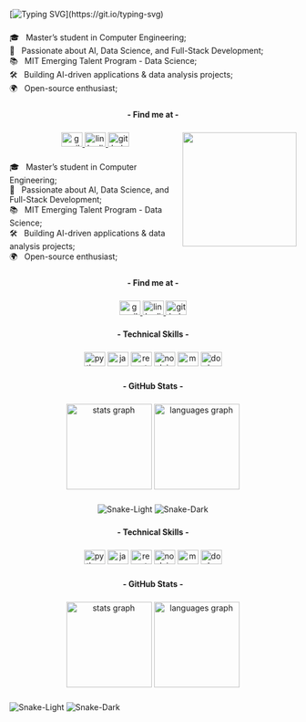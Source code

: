 
[![Typing SVG](https://readme-typing-svg.demolab.com?font=Fira+Code&pause=1000&color=4CAF50&vCenter=true&width=500&height=30&lines=Hi%2C+I'm+Mahdia+Ahmadi!)](https://git.io/typing-svg)

###

<p align="left">
    🎓&nbsp;&nbsp;&nbsp;Master’s student in Computer Engineering; <br>
    🤖&nbsp;&nbsp;&nbsp;Passionate about AI, Data Science, and Full-Stack Development; <br>
    📚&nbsp;&nbsp;&nbsp;MIT Emerging Talent Program - Data Science; <br>
    🛠&nbsp;&nbsp;&nbsp;Building AI-driven applications & data analysis projects; <br>
    🌍&nbsp;&nbsp;&nbsp;Open-source enthusiast; <br>
</p>

###

<h4 align="center">- Find me at -</h4>

###

<div align="center">

 <a href="mailto:mahdiaahmadi345@gmail.com" target="_blank">
    <img src="https://raw.githubusercontent.com/maurodesouza/profile-readme-generator/master/src/assets/icons/social/gmail/default.svg" width="37" height="25" alt="gmail logo"  />
  </a>

  <a href="https://www.linkedin.com/in/mahdiaahmadi" target="_blank">
    <img src="https://raw.githubusercontent.com/maurodesouza/profile-readme-generator/master/src/assets/icons/social/linkedin/default.svg" width="37" height="25" alt="linkedin logo"  />
  </a>
  
  <a href="https://github.com/mahdiaahmadi" target="_blank">
    <img src="https://raw.githubusercontent.com/maurodesouza/profile-readme-generator/master/src/assets/icons/social/github/default.svg" width="37" height="25" alt="github logo"  />
  </a>
  <img align="right" height="200" width="200" src="https://github.com/mahdiaahmadi/mahdiaahmadi/blob/main/profile_picture.png"  />

###

<p align="left">
    🎓&nbsp;&nbsp;&nbsp;Master’s student in Computer Engineering; <br>
    🤖&nbsp;&nbsp;&nbsp;Passionate about AI, Data Science, and Full-Stack Development; <br>
    📚&nbsp;&nbsp;&nbsp;MIT Emerging Talent Program - Data Science; <br>
    🛠&nbsp;&nbsp;&nbsp;Building AI-driven applications & data analysis projects; <br>
    🌍&nbsp;&nbsp;&nbsp;Open-source enthusiast; <br>
</p>

###

<h4 align="center">- Find me at -</h4>

###

<div align="center">

 <a href="mailto:mahdiaahmadi345@gmail.com" target="_blank">
    <img src="https://raw.githubusercontent.com/maurodesouza/profile-readme-generator/master/src/assets/icons/social/gmail/default.svg" width="37" height="25" alt="gmail logo"  />
  </a>

  <a href="https://www.linkedin.com/in/mahdiaahmadi" target="_blank">
    <img src="https://raw.githubusercontent.com/maurodesouza/profile-readme-generator/master/src/assets/icons/social/linkedin/default.svg" width="37" height="25" alt="linkedin logo"  />
  </a>
  
  <a href="https://github.com/mahdiaahmadi" target="_blank">
    <img src="https://raw.githubusercontent.com/maurodesouza/profile-readme-generator/master/src/assets/icons/social/github/default.svg" width="37" height="25" alt="github logo"  />
  </a>
  
  </a>

</div>

###

<h4 align="center">- Technical Skills -</h4>

###

<div align="center">
  <img src="https://cdn.jsdelivr.net/gh/devicons/devicon/icons/python/python-plain.svg" height="25" width="37" alt="python logo"  />
  <img src="https://cdn.jsdelivr.net/gh/devicons/devicon/icons/javascript/javascript-plain.svg" height="25" width="37" alt="javascript logo"  />
  <img src="https://cdn.jsdelivr.net/gh/devicons/devicon/icons/react/react-original.svg" height="25" width="37" alt="react logo"  />
  <img src="https://cdn.jsdelivr.net/gh/devicons/devicon/icons/nodejs/nodejs-plain.svg" height="25" width="37" alt="nodejs logo"  />
  <img src="https://cdn.jsdelivr.net/gh/devicons/devicon/icons/mongodb/mongodb-original.svg" height="25" width="37" alt="mongodb logo"  />
  <img src="https://cdn.jsdelivr.net/gh/devicons/devicon/icons/docker/docker-plain.svg" height="25" width="37" alt="docker logo"  />
</div>

###

<h4 align="center">- GitHub Stats -</h4>

###

<div align="center">
  <img src="https://github-readme-stats.vercel.app/api?hide_title=false&hide_rank=false&show_icons=true&include_all_commits=true&count_private=true&disable_animations=false&theme=dracula&locale=en&hide_border=true&username=mahdiaahmadi" height="150" alt="stats graph"  />
  <img src="https://github-readme-stats.vercel.app/api/top-langs?locale=en&hide_title=false&layout=compact&card_width=320&langs_count=5&theme=dracula&hide_border=true&username=mahdiaahmadi" height="150" alt="languages graph"  />
</div>

###

![Snake-Light](https://github.com/mahdiaahmadi/mahdiaahmadi/blob/output/snake-dark.svg#gh-dark-mode-only)
![Snake-Dark](https://github.com/mahdiaahmadi/mahdiaahmadi/blob/output/snake-light.svg#gh-light-mode-only)

  </a>

</div>

###

<h4 align="center">- Technical Skills -</h4>

###

<div align="center">
  <img src="https://cdn.jsdelivr.net/gh/devicons/devicon/icons/python/python-plain.svg" height="25" width="37" alt="python logo"  />
  <img src="https://cdn.jsdelivr.net/gh/devicons/devicon/icons/javascript/javascript-plain.svg" height="25" width="37" alt="javascript logo"  />
  <img src="https://cdn.jsdelivr.net/gh/devicons/devicon/icons/react/react-original.svg" height="25" width="37" alt="react logo"  />
  <img src="https://cdn.jsdelivr.net/gh/devicons/devicon/icons/nodejs/nodejs-plain.svg" height="25" width="37" alt="nodejs logo"  />
  <img src="https://cdn.jsdelivr.net/gh/devicons/devicon/icons/mongodb/mongodb-original.svg" height="25" width="37" alt="mongodb logo"  />
  <img src="https://cdn.jsdelivr.net/gh/devicons/devicon/icons/docker/docker-plain.svg" height="25" width="37" alt="docker logo"  />
</div>

###

<h4 align="center">- GitHub Stats -</h4>

###

<div align="center">
  <img src="https://github-readme-stats.vercel.app/api?hide_title=false&hide_rank=false&show_icons=true&include_all_commits=true&count_private=true&disable_animations=false&theme=dracula&locale=en&hide_border=true&username=mahdiaahmadi" height="150" alt="stats graph"  />
  <img src="https://github-readme-stats.vercel.app/api/top-langs?locale=en&hide_title=false&layout=compact&card_width=320&langs_count=5&theme=dracula&hide_border=true&username=mahdiaahmadi" height="150" alt="languages graph"  />
</div>

###

![Snake-Light](https://github.com/mahdiaahmadi/mahdiaahmadi/blob/output/snake-dark.svg#gh-dark-mode-only)
![Snake-Dark](https://github.com/mahdiaahmadi/mahdiaahmadi/blob/output/snake-light.svg#gh-light-mode-only)

